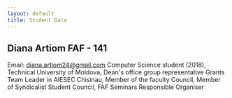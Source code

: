 ```yaml
---
layout: default
title: Student Data
---
```


## Diana Artiom FAF - 141

Email: diana.artiom24@gmail.com
Computer Science student (2018), Technical University of Moldova,
Dean's office group representative
Grants Team Leader in AIESEC Chisinau,
Member of the faculty Council,
Member of Syndicalist Student Council,
FAF Seminars Responsible Organiser
<img src="https://scontent-frt3-1.xx.fbcdn.net/hphotos-xfa1/v/t1.0-9/10151832_882619958461340_3745657578337735084_n.jpg?oh=dc92021ef155644ae6c3d5613455ad38&oe=569C45CF" alt="">
